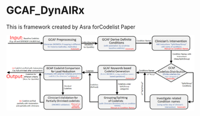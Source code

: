 # GCAF_DynAIRx
This is framework created by Asra forCodelist Paper

![Logo](/others/GCAF_Framework.png)
